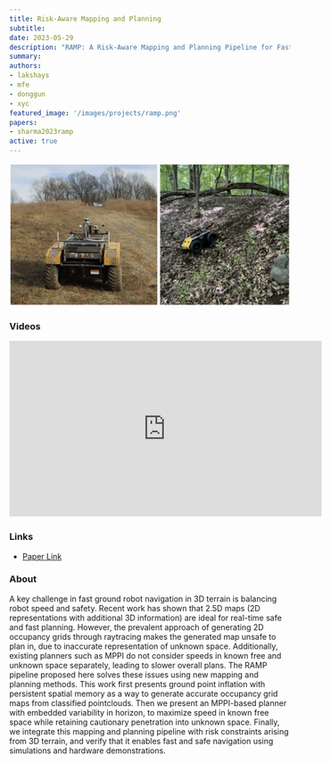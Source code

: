 ```yaml
---
title: Risk-Aware Mapping and Planning
subtitle:
date: 2023-05-29
description: "RAMP: A Risk-Aware Mapping and Planning Pipeline for Fast Off-Road Ground Robot Navigation"
summary:
authors:
- lakshays
- mfe
- donggun
- xyc
featured_image: '/images/projects/ramp.png'
papers:
- sharma2023ramp
active: true
---
```

<img src="/images/projects/ramp.png" width="850"/>

### Videos

<iframe width="560" height="315" src="https://www.youtube.com/embed/vh5XxoWMjo8?si=ZZVpFW1NuUdc04nY" title="YouTube video player" frameborder="0" allow="accelerometer; autoplay; clipboard-write; encrypted-media; gyroscope; picture-in-picture; web-share" referrerpolicy="strict-origin-when-cross-origin" allowfullscreen></iframe>

### Links

* [Paper Link](https://ieeexplore.ieee.org/abstract/document/10160602)


### About

A key challenge in fast ground robot navigation in 3D terrain is balancing robot speed and safety. Recent work has shown that 2.5D maps (2D representations with additional 3D information) are ideal for real-time safe and fast planning. However, the prevalent approach of generating 2D occupancy grids through raytracing makes the generated map unsafe to plan in, due to inaccurate representation of unknown space. Additionally, existing planners such as MPPI do not consider speeds in known free and unknown space separately, leading to slower overall plans. The RAMP pipeline proposed here solves these issues using new mapping and planning methods. This work first presents ground point inflation with persistent spatial memory as a way to generate accurate occupancy grid maps from classified pointclouds. Then we present an MPPI-based planner with embedded variability in horizon, to maximize speed in known free space while retaining cautionary penetration into unknown space. Finally, we integrate this mapping and planning pipeline with risk constraints arising from 3D terrain, and verify that it enables fast and safe navigation using simulations and hardware demonstrations.
